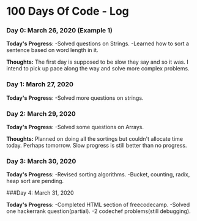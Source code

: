 # 100 Days Of Code - Log

### Day 0: March 26, 2020 (Example 1)

**Today's Progress**: 
-Solved questions on Strings.
-Learned how to sort a sentence based on word length in it.

**Thoughts:** The first day is supposed to be slow they say and so it was. I intend to pick up pace along the way and solve more complex problems.


### Day 1: March 27, 2020

**Today's Progress**:
-Solved more questions on strings.


### Day 2: March 29, 2020

**Today's Progress**:
-Solved some questions on Arrays.

**Thoughts:** Planned on doing all the sortings but couldn't allocate time today. Perhaps tomorrow.
Slow progress is still better than no progress.


### Day 3: March 30, 2020

**Today's Progress**:
-Revised sorting algorithms.
-Bucket, counting, radix, heap sort are pending.

###Day 4: March 31, 2020

**Today's Progress**:
-Completed HTML section of freecodecamp.
-Solved one hackerrank question(partial).
-2 codechef problems(still debugging).
